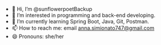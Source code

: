 - 👋 Hi, I’m @sunflowerpoetBackup
- 👀 I’m interested in programming and back-end developing.
- 🌱 I’m currently learning Spring Boot, Java, Git, Postman.
- 📫 How to reach me: email anna.simionato747@gmail.com
- 😄 Pronouns: she/her

